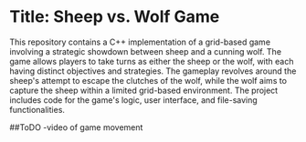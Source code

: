 # Title: Sheep vs. Wolf Game

This repository contains a C++ implementation of a grid-based game involving a strategic showdown between sheep 
and a cunning wolf. The game allows players to take turns as either the sheep or the wolf, with each having
distinct objectives and strategies. 
The gameplay revolves around the sheep's attempt to escape the clutches of the wolf, while the wolf aims to 
capture the sheep within a limited grid-based environment. 
The project includes code for the game's logic, user interface, and file-saving functionalities. 

##ToDO
-video of game movement
